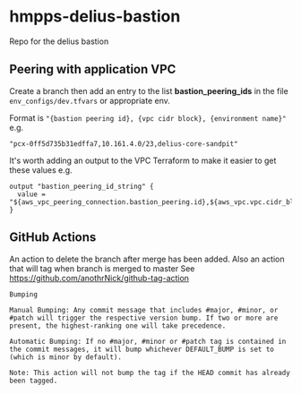 # hmpps-delius-bastion

Repo for the delius bastion


## Peering with application VPC

Create a branch then add an entry to the list **bastion_peering_ids** in the file `env_configs/dev.tfvars` or appropriate env.

Format is `"{bastion peering id}, {vpc cidr block}, {environment name}"`
e.g.
```
"pcx-0ff5d735b31edffa7,10.161.4.0/23,delius-core-sandpit"
```

It's worth adding an output to the VPC Terraform to make it easier to get these values
e.g.
```
output "bastion_peering_id_string" {
  value = "${aws_vpc_peering_connection.bastion_peering.id},${aws_vpc.vpc.cidr_block},${local.environment_name}"
}
```

## GitHub Actions

An action to delete the branch after merge has been added.
Also an action that will tag when branch is merged to master
See https://github.com/anothrNick/github-tag-action

```
Bumping

Manual Bumping: Any commit message that includes #major, #minor, or #patch will trigger the respective version bump. If two or more are present, the highest-ranking one will take precedence.

Automatic Bumping: If no #major, #minor or #patch tag is contained in the commit messages, it will bump whichever DEFAULT_BUMP is set to (which is minor by default).

Note: This action will not bump the tag if the HEAD commit has already been tagged.
```

